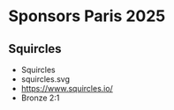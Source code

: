 # Sponsors Paris 2025

## Squircles

- Squircles
- squircles.svg
- https://www.squircles.io/
- Bronze
2:1
